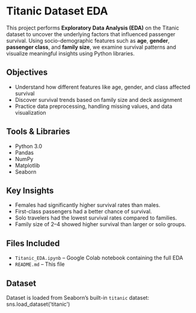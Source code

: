# Titanic Dataset EDA

This project performs **Exploratory Data Analysis (EDA)** on the Titanic dataset to uncover the underlying factors that influenced passenger survival. Using socio-demographic features such as **age**, **gender**, **passenger class**, and **family size**, we examine survival patterns and visualize meaningful insights using Python libraries.

## Objectives

- Understand how different features like age, gender, and class affected survival
- Discover survival trends based on family size and deck assignment
- Practice data preprocessing, handling missing values, and data visualization

## Tools & Libraries

- Python 3.0
- Pandas
- NumPy
- Matplotlib
- Seaborn

## Key Insights

- Females had significantly higher survival rates than males.
- First-class passengers had a better chance of survival.
- Solo travelers had the lowest survival rates compared to families.
- Family size of 2–4 showed higher survival than larger or solo groups.

## Files Included

- `Titanic_EDA.ipynb` – Google Colab notebook containing the full EDA
- `README.md` – This file

## Dataset

Dataset is loaded from Seaborn’s built-in `titanic` dataset:
sns.load_dataset('titanic')
